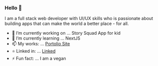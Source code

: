 ### Hello 👋
I am a full stack web developer with UI/UX skills who is passionate about building apps that can
make the world a better place - for all.

- 🔭 I’m currently working on ... Story Squad App for kid
- 🌱 I’m currently learning ... NextJS
- 📫 My works: ... [Portolio Site](https://yilunweng.com)
- ⭐️ Linked in: ... [Linked](https://www.linkedin.com/in/wengellen/)
- ⚡ Fun fact: ... I am a vegan

